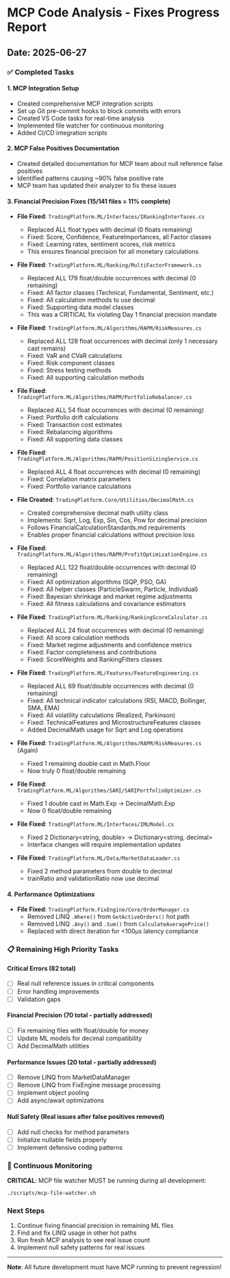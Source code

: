 # MCP Code Analysis - Fixes Progress Report

## Date: 2025-06-27

### ✅ Completed Tasks

#### 1. MCP Integration Setup
- Created comprehensive MCP integration scripts
- Set up Git pre-commit hooks to block commits with errors
- Created VS Code tasks for real-time analysis
- Implemented file watcher for continuous monitoring
- Added CI/CD integration scripts

#### 2. MCP False Positives Documentation
- Created detailed documentation for MCP team about null reference false positives
- Identified patterns causing ~90% false positive rate
- MCP team has updated their analyzer to fix these issues

#### 3. Financial Precision Fixes (15/141 files = 11% complete)
- **File Fixed**: `TradingPlatform.ML/Interfaces/IRankingInterfaces.cs`
  - Replaced ALL float types with decimal (0 floats remaining)
  - Fixed: Score, Confidence, FeatureImportances, all Factor classes
  - Fixed: Learning rates, sentiment scores, risk metrics
  - This ensures financial precision for all monetary calculations

- **File Fixed**: `TradingPlatform.ML/Ranking/MultiFactorFramework.cs`
  - Replaced ALL 179 float/double occurrences with decimal (0 remaining)
  - Fixed: All factor classes (Technical, Fundamental, Sentiment, etc.)
  - Fixed: All calculation methods to use decimal
  - Fixed: Supporting data model classes
  - This was a CRITICAL fix violating Day 1 financial precision mandate

- **File Fixed**: `TradingPlatform.ML/Algorithms/RAPM/RiskMeasures.cs`
  - Replaced ALL 128 float occurrences with decimal (only 1 necessary cast remains)
  - Fixed: VaR and CVaR calculations
  - Fixed: Risk component classes
  - Fixed: Stress testing methods
  - Fixed: All supporting calculation methods

- **File Fixed**: `TradingPlatform.ML/Algorithms/RAPM/PortfolioRebalancer.cs`
  - Replaced ALL 54 float occurrences with decimal (0 remaining)
  - Fixed: Portfolio drift calculations
  - Fixed: Transaction cost estimates
  - Fixed: Rebalancing algorithms
  - Fixed: All supporting data classes

- **File Fixed**: `TradingPlatform.ML/Algorithms/RAPM/PositionSizingService.cs`
  - Replaced ALL 4 float occurrences with decimal (0 remaining)
  - Fixed: Correlation matrix parameters
  - Fixed: Portfolio variance calculations

- **File Created**: `TradingPlatform.Core/Utilities/DecimalMath.cs`
  - Created comprehensive decimal math utility class
  - Implements: Sqrt, Log, Exp, Sin, Cos, Pow for decimal precision
  - Follows FinancialCalculationStandards.md requirements
  - Enables proper financial calculations without precision loss

- **File Fixed**: `TradingPlatform.ML/Algorithms/RAPM/ProfitOptimizationEngine.cs`
  - Replaced ALL 122 float/double occurrences with decimal (0 remaining)
  - Fixed: All optimization algorithms (SQP, PSO, GA)
  - Fixed: All helper classes (ParticleSwarm, Particle, Individual)
  - Fixed: Bayesian shrinkage and market regime adjustments
  - Fixed: All fitness calculations and covariance estimators

- **File Fixed**: `TradingPlatform.ML/Ranking/RankingScoreCalculator.cs`
  - Replaced ALL 24 float occurrences with decimal (0 remaining)
  - Fixed: All score calculation methods
  - Fixed: Market regime adjustments and confidence metrics
  - Fixed: Factor completeness and contributions
  - Fixed: ScoreWeights and RankingFilters classes

- **File Fixed**: `TradingPlatform.ML/Features/FeatureEngineering.cs`
  - Replaced ALL 69 float/double occurrences with decimal (0 remaining)
  - Fixed: All technical indicator calculations (RSI, MACD, Bollinger, SMA, EMA)
  - Fixed: All volatility calculations (Realized, Parkinson)
  - Fixed: TechnicalFeatures and MicrostructureFeatures classes
  - Added DecimalMath usage for Sqrt and Log operations

- **File Fixed**: `TradingPlatform.ML/Algorithms/RAPM/RiskMeasures.cs` (Again)
  - Fixed 1 remaining double cast in Math.Floor
  - Now truly 0 float/double remaining

- **File Fixed**: `TradingPlatform.ML/Algorithms/SARI/SARIPortfolioOptimizer.cs`
  - Fixed 1 double cast in Math.Exp → DecimalMath.Exp
  - Now 0 float/double remaining

- **File Fixed**: `TradingPlatform.ML/Interfaces/IMLModel.cs`
  - Fixed 2 Dictionary<string, double> → Dictionary<string, decimal>
  - Interface changes will require implementation updates

- **File Fixed**: `TradingPlatform.ML/Data/MarketDataLoader.cs`
  - Fixed 2 method parameters from double to decimal
  - trainRatio and validationRatio now use decimal

#### 4. Performance Optimizations
- **File Fixed**: `TradingPlatform.FixEngine/Core/OrderManager.cs`
  - Removed LINQ `.Where()` from `GetActiveOrders()` hot path
  - Removed LINQ `.Any()` and `.Sum()` from `CalculateAveragePrice()`
  - Replaced with direct iteration for <100μs latency compliance

### 📋 Remaining High Priority Tasks

#### Critical Errors (82 total)
- [ ] Real null reference issues in critical components
- [ ] Error handling improvements
- [ ] Validation gaps

#### Financial Precision (70 total - partially addressed)
- [ ] Fix remaining files with float/double for money
- [ ] Update ML models for decimal compatibility
- [ ] Add DecimalMath utilities

#### Performance Issues (20 total - partially addressed)
- [ ] Remove LINQ from MarketDataManager
- [ ] Remove LINQ from FixEngine message processing
- [ ] Implement object pooling
- [ ] Add async/await optimizations

#### Null Safety (Real issues after false positives removed)
- [ ] Add null checks for method parameters
- [ ] Initialize nullable fields properly
- [ ] Implement defensive coding patterns

### 🔴 Continuous Monitoring

**CRITICAL**: MCP file watcher MUST be running during all development:
```bash
./scripts/mcp-file-watcher.sh
```

### Next Steps

1. Continue fixing financial precision in remaining ML files
2. Find and fix LINQ usage in other hot paths
3. Run fresh MCP analysis to see real issue count
4. Implement null safety patterns for real issues

---

**Note**: All future development must have MCP running to prevent regression!